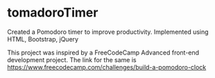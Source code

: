 # tomadoroTimer
Created a Pomodoro timer to improve productivity. Implemented using HTML, Bootstrap, jQuery

This project was inspired by a FreeCodeCamp Advanced front-end development project. The link for the same is https://www.freecodecamp.com/challenges/build-a-pomodoro-clock
